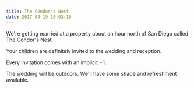 ```yaml
---
title: The Condor's Nest
date: 2017-04-19 10:03:16
---
```


We're getting married at a property about an hour north of San Diego called The Condor's Nest.

Your children are definitely invited to the wedding and reception.  

Every invitation comes with an implicit +1.

The wedding will be outdoors.  We'll have some shade and refreshment available.